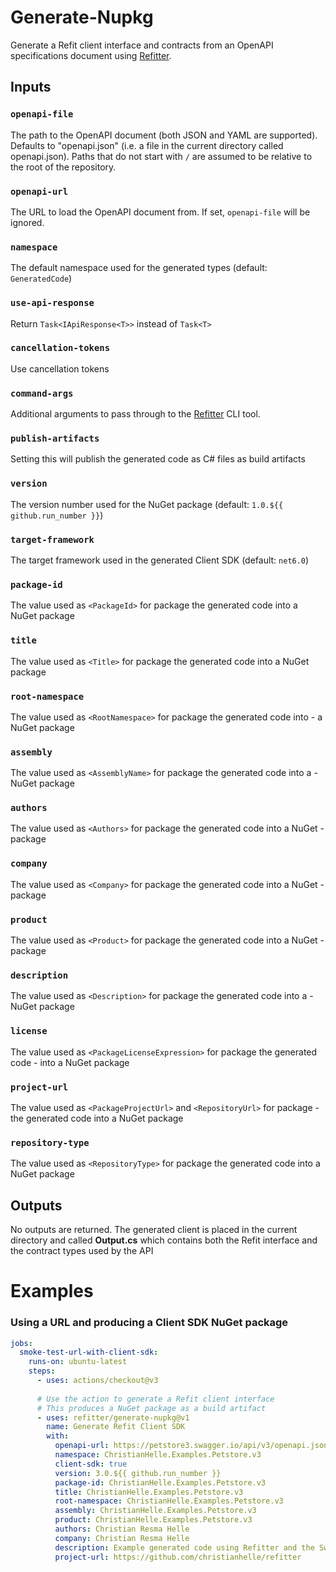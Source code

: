 # Generate-Nupkg
Generate a Refit client interface and contracts from an OpenAPI specifications document using [Refitter](https://github.com/christianhelle/refitter).

## Inputs

### `openapi-file`
The path to the OpenAPI document (both JSON and YAML are supported). Defaults to "openapi.json" (i.e. a file in the current directory called openapi.json). Paths that do not start with `/` are assumed to be relative to the root of the repository.

### `openapi-url`
The URL to load the OpenAPI document from. If set, `openapi-file` will be ignored.

### `namespace`
The default namespace used for the generated types (default: `GeneratedCode`)

### `use-api-response`
Return `Task<IApiResponse<T>>` instead of `Task<T>`

### `cancellation-tokens`
Use cancellation tokens

### `command-args`
Additional arguments to pass through to the [Refitter](https://github.com/christianhelle/refitter) CLI tool.

### `publish-artifacts`
Setting this will publish the generated code as C# files as build artifacts

### `version`
The version number used for the NuGet package (default: `1.0.${{ github.run_number }}`)

### `target-framework`
The target framework used in the generated Client SDK (default: `net6.0`)

### `package-id`
The value used as `<PackageId>` for package the generated code into a NuGet package

### `title`
The value used as `<Title>` for package the generated code into a NuGet package

### `root-namespace`
The value used as `<RootNamespace>` for package the generated code into - a NuGet package

### `assembly`
The value used as `<AssemblyName>` for package the generated code into a - NuGet package

### `authors`
The value used as `<Authors>` for package the generated code into a NuGet - package

### `company`
The value used as `<Company>` for package the generated code into a NuGet - package

### `product`
The value used as `<Product>` for package the generated code into a NuGet - package

### `description`
The value used as `<Description>` for package the generated code into a - NuGet package

### `license`
The value used as `<PackageLicenseExpression>` for package the generated code - into a NuGet package

### `project-url`
The value used as `<PackageProjectUrl>` and `<RepositoryUrl>` for package - the generated code into a NuGet package

### `repository-type`
The value used as `<RepositoryType>` for package the generated code into a NuGet package

## Outputs
No outputs are returned. The generated client is placed in the current directory and called **Output.cs** which contains both the Refit interface and the contract types used by the API


# Examples

### Using a URL and producing a Client SDK NuGet package

```yaml
jobs:
  smoke-test-url-with-client-sdk:
    runs-on: ubuntu-latest
    steps:
      - uses: actions/checkout@v3
      
      # Use the action to generate a Refit client interface
      # This produces a NuGet package as a build artifact
      - uses: refitter/generate-nupkg@v1
        name: Generate Refit Client SDK
        with:
          openapi-url: https://petstore3.swagger.io/api/v3/openapi.json
          namespace: ChristianHelle.Examples.Petstore.v3
          client-sdk: true
          version: 3.0.${{ github.run_number }}
          package-id: ChristianHelle.Examples.Petstore.v3
          title: ChristianHelle.Examples.Petstore.v3
          root-namespace: ChristianHelle.Examples.Petstore.v3
          assembly: ChristianHelle.Examples.Petstore.v3
          product: ChristianHelle.Examples.Petstore.v3
          authors: Christian Resma Helle
          company: Christian Resma Helle
          description: Example generated code using Refitter and the Swagger Petstore v3 example OpenAPI specifications
          project-url: https://github.com/christianhelle/refitter
```
